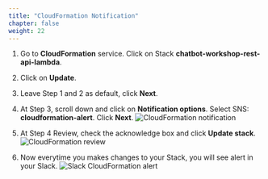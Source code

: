 ```yaml
---
title: "CloudFormation Notification"
chapter: false
weight: 22
---
```


1. Go to **CloudFormation** service. Click on Stack **chatbot-workshop-rest-api-lambda**.

1. Click on **Update**.

1. Leave Step 1 and 2 as default, click **Next**.

1. At Step 3, scroll down and click on **Notification options**. Select SNS: **cloudformation-alert**. Click **Next**.
![CloudFormation notification](/images/cfn-notification.png)

1. At Step 4 Review, check the acknowledge box and click **Update stack**.
![CloudFormation review](/images/cfn-review.png)

1. Now everytime you makes changes to your Stack, you will see alert in your Slack.
![Slack CloudFormation alert](/images/slack-cfn-alert.png)


